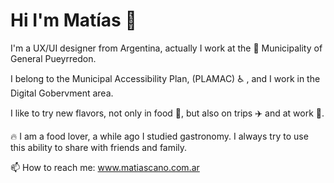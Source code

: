 # Hi I'm Matías 👋

I'm a UX/UI designer from Argentina, actually I work at the 🏢 Municipality of General Pueyrredon.

I belong to the Municipal Accessibility Plan, (PLAMAC) ♿ , and I work in the Digital Gobervment area.

I like to try new flavors, not only in food 🍕, but also on trips ✈️ and at work 🚀.

🔥 I am a food lover, a while ago I studied gastronomy. I always try to use this ability to share with friends and family.

📫 How to reach me: www.matiascano.com.ar
